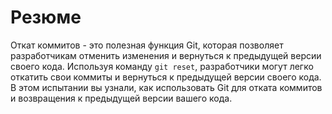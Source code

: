 # Резюме

Откат коммитов - это полезная функция Git, которая позволяет разработчикам отменить изменения и вернуться к предыдущей версии своего кода. Используя команду `git reset`, разработчики могут легко откатить свои коммиты и вернуться к предыдущей версии своего кода. В этом испытании вы узнали, как использовать Git для отката коммитов и возвращения к предыдущей версии вашего кода.
